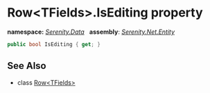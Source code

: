 # Row&lt;TFields&gt;.IsEditing property
**namespace:** *[Serenity.Data](../../README.md#serenity.data-namespace)*   **assembly**: *[Serenity.Net.Entity](../../README.md)*

```csharp
public bool IsEditing { get; }
```

## See Also

* class [Row&lt;TFields&gt;](../Row-1.md)